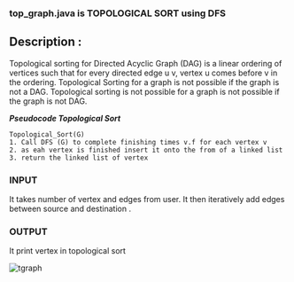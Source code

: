### top_graph.java is TOPOLOGICAL SORT using DFS

## Description :

Topological sorting for Directed Acyclic Graph (DAG) is a linear ordering of vertices such that for every directed edge u v, vertex u comes before v in the ordering. Topological Sorting for a graph is not possible if the graph is not a DAG.
Topological sorting is not possible for a graph is not possible if the graph is not DAG.

***Pseudocode Topological Sort***

```
Topological_Sort(G)
1. Call DFS (G) to complete finishing times v.f for each vertex v
2. as eah vertex is finished insert it onto the from of a linked list
3. return the linked list of vertex
```
### INPUT 

It takes number of vertex and edges from user. It then iteratively add edges between source and destination .

### OUTPUT

It print vertex in topological sort

![tgraph](https://user-images.githubusercontent.com/95691508/149530838-d483a897-e799-4c6f-bc7c-fccce73680f7.JPG)
